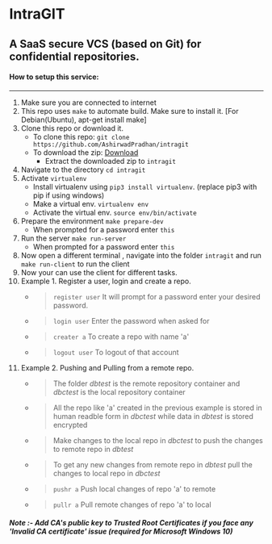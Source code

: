 # IntraGIT
## A SaaS secure VCS (based on Git) for confidential repositories. 

#### How to setup this service:
***
1. Make sure you are connected to internet
2. This repo uses `make` to automate build. Make sure to install it. [For Debian(Ubuntu), apt-get install make]
3. Clone this repo or download it.
   * To clone this repo: `git clone https://github.com/AshirwadPradhan/intragit`
   * To download the zip: [Download](https://github.com/AshirwadPradhan/intragit/archive/master.zip)
        * Extract the downloaded zip to `intragit`   
4. Navigate to the directory `cd intragit`
5. Activate `virtualenv`
     * Install virtualenv using `pip3 install virtualenv`. (replace pip3 with pip if using windows)
     * Make a virtual env. `virtualenv env`
     * Activate the virtual env. `source env/bin/activate`
6. Prepare the environment `make prepare-dev`
    * When prompted for a password enter `this`
7. Run the server `make run-server`
    * When prompted for a password enter `this`
8. Now open a different terminal , navigate into the folder `intragit` and run `make run-client` to run the client
9.  Now your can use the client for different tasks.
10. Example 1. Register a user, login and create a repo.
    * > `register user` It will prompt for a password enter your desired password.
    * > `login user` Enter the password when asked for
    * > `creater a` To create a repo with name 'a'
    * > `logout user` To logout of that account
11. Example 2. Pushing and Pulling from a remote repo.
    * > The folder *dbtest* is the remote repository container and *dbctest* is the local repository container
    * > All the repo like 'a' created in the previous example is stored in human readble form in *dbctest* while data in *dbtest* is stored encrypted
    * > Make changes to the local repo in *dbctest* to push the changes to remote repo in *dbtest*
    * > To get any new changes from remote repo in *dbtest* pull the changes to local repo in *dbctest*
    * > `pushr a` Push local changes of repo 'a' to remote
    * > `pullr a` Pull remote changes of repo 'a' to local

##### Note :- Add CA's public key to Trusted Root Certificates if you face any 'Invalid CA certificate' issue (required for Microsoft Windows 10)


<!-- ##### Run Server : `uwsgi --master --https localhost:5683,server-public-key.pem,server-private-key.pem --mount /=gateway:app`
 --Enter secret for server private key when asked -->